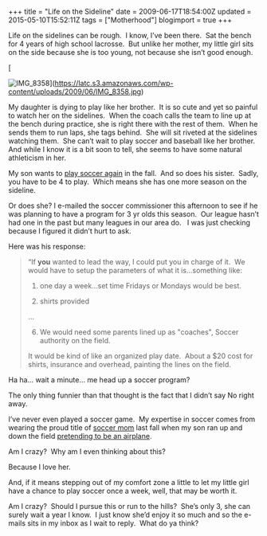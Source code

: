 +++
title = "Life on the Sideline"
date = 2009-06-17T18:54:00Z
updated = 2015-05-10T15:52:11Z
tags = ["Motherhood"]
blogimport = true 
+++

Life on the sidelines can be rough.&#160; I know, I’ve been there.&#160; Sat the bench for 4 years of high school lacrosse.&#160; But unlike her mother, my little girl sits on the side because she is too young, not because she isn’t good enough. 

[

![IMG_8358](https://latc.s3.amazonaws.com/wp-content/uploads/2009/06/IMG_8358.jpg "IMG_8358")](https://latc.s3.amazonaws.com/wp-content/uploads/2009/06/IMG_8358.jpg)

My daughter is dying to play like her brother.&#160; It is so cute and yet so painful to watch her on the sidelines.&#160; When the coach calls the team to line up at the bench during practice, she is right there with the rest of them.&#160; When he sends them to run laps, she tags behind.&#160; She will sit riveted at the sidelines watching them.&#160; She can’t wait to play soccer and baseball like her brother.&#160; And while I know it is a bit soon to tell, she seems to have some natural athleticism in her.&#160; 

My son wants to [play soccer again](http://lifeatthecircus.com/2008/09/18/worth-a-thousand-words-and-then-some/) in the fall.&#160; And so does his sister.&#160; Sadly, you have to be 4 to play.&#160; Which means she has one more season on the sideline.

Or does she? I e-mailed the soccer commissioner this afternoon to see if he was planning to have a program for 3 yr olds this season.&#160; Our league hasn’t had one in the past but many leagues in our area do.&#160;&#160; I was just checking because I figured it didn’t hurt to ask.&#160; 

Here was his response:
  > “If **you** wanted to lead the way, I could put you in charge of it.&#160; We would have to setup the parameters of what it is...something like:
> 
> 1) one day a week...set time Fridays or Mondays would be best.
> 
> 2) shirts provided
> 
> …
> 
> 6) We would need some parents lined up as &quot;coaches&quot;, Soccer authority on the field.
> 
> It would be kind of like an organized play date.&#160; About a $20 cost for shirts, insurance and overhead, painting the lines on the field.  

Ha ha… wait a minute… me head up a soccer program?&#160; 

The only thing funnier than that thought is the fact that I didn’t say No right away.

I’ve never even played a soccer game.&#160; My expertise in soccer comes from wearing the proud title of [soccer mom](http://lifeatthecircus.com/2008/09/07/do-you-notice-the-difference/) last fall when my son ran up and down the field [pretending to be an airplane](http://lifeatthecircus.com/2008/11/10/fly-away-dear-boy-fly-away/).&#160; 

Am I crazy?&#160; Why am I even thinking about this?

Because I love her.

And, if it means stepping out of my comfort zone a little to let my little girl have a chance to play soccer once a week, well, that may be worth it. 

Am I crazy?&#160; Should I pursue this or run to the hills?&#160; She’s only 3, she can surely wait a year I know.&#160; I just know she’d enjoy it so much and so the e-mails sits in my inbox as I wait to reply.&#160; What do ya think?
